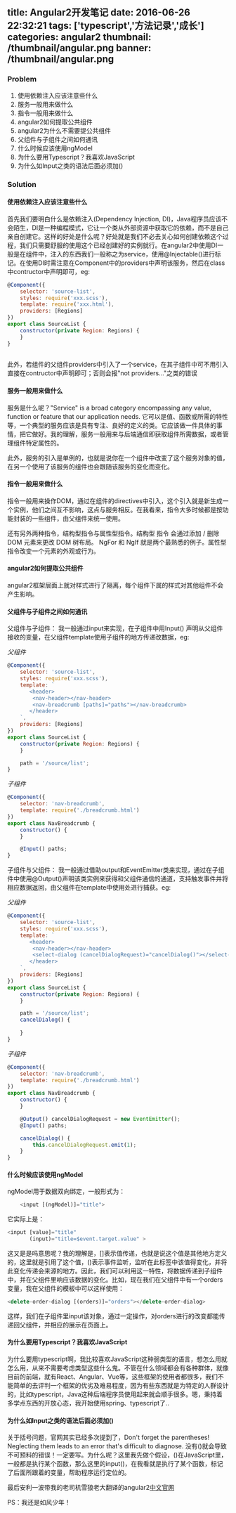 title: Angular2开发笔记
date: 2016-06-26 22:32:21
tags: ['typescript','方法记录','成长']
categories: angular2
thumbnail: /thumbnail/angular.png
banner: /thumbnail/angular.png
---


### Problem

1. 使用依赖注入应该注意些什么
2. 服务一般用来做什么
3. 指令一般用来做什么
4. angular2如何提取公共组件
5. angular2为什么不需要提公共组件
6. 父组件与子组件之间如何通讯
7. 什么时候应该使用ngModel
8. 为什么要用Typescript？我喜欢JavaScript
9. 为什么如Input之类的语法后面必须加()

<!-- more -->

### Solution

#### 使用依赖注入应该注意些什么

首先我们要明白什么是依赖注入(Dependency Injection, DI)，Java程序员应该不会陌生，DI是一种编程模式，它让一个类从外部资源中获取它的依赖，而不是自己亲自创建它。这样的好处是什么呢？好处就是我们不必去关心如何创建依赖这个过程，我们只需要舒服的使用这个已经创建好的实例就行。在angular2中使用DI一般是在组件中，注入的东西我们一般称之为service，使用@Injectable()进行标记。在使用DI时需注意在Component中的providers中声明该服务，然后在class中contructor中声明即可，eg:

```javascript
@Component({
    selector: 'source-list',
    styles: require('xxx.scss'),
    template: require('xxx.html'),
    providers: [Regions]
})
export class SourceList {
    constructor(private Region: Regions) {
    }
}	
	
```

此外，若组件的父组件providers中引入了一个service，在其子组件中可不用引入直接在contructor中声明即可；否则会报"not providers..."之类的错误


#### 服务一般用来做什么

服务是什么呢？"Service" is a broad category encompassing any value, function or feature that our application needs. 它可以是值、函数或所需的特性等，一个典型的服务应该是具有专注、良好的定义的类。它应该做一件具体的事情，把它做好。我的理解，服务一般用来与后端通信即获取组件所需数据，或者管理组件特定属性的。

此外，服务的引入是单例的，也就是说你在一个组件中改变了这个服务对象的值，在另一个使用了该服务的组件也会跟随该服务的变化而变化。


#### 指令一般用来做什么

指令一般用来操作DOM，通过在组件的directives中引入，这个引入就是新生成一个实例，他们之间互不影响，这点与服务相反。在我看来，指令大多时候都是按功能封装的一些组件，由父组件来统一使用。

还有另外两种指令，结构型指令与属性型指令。结构型 指令 会通过添加 / 删除 DOM 元素来更改 DOM 树布局。 NgFor 和 NgIf 就是两个最熟悉的例子。属性型指令改变一个元素的外观或行为。


#### angular2如何提取公共组件

angular2框架层面上就对样式进行了隔离，每个组件下属的样式对其他组件不会产生影响。


#### 父组件与子组件之间如何通讯

父组件与子组件：
我一般通过input来实现，在子组件中用Input() 声明从父组件接收的变量，在父组件template使用子组件的地方传递改数据，eg:

*父组件*

```javascript
@Component({
    selector: 'source-list',
    styles: require('xxx.scss'),
    template: `
       <header>
        <nav-header></nav-header>
        <nav-breadcrumb [paths]="paths"></nav-breadcrumb>
       </header>
    `,
    providers: [Regions]
})
export class SourceList {
    constructor(private Region: Regions) {
    }

    path = '/source/list';
}

```

*子组件*

```javascript
@Component({
    selector: 'nav-breadcrumb',
    template: require('./breadcrumb.html')
})
export class NavBreadcrumb {
    constructor() {
    }

    @Input() paths;
}
```


子组件与父组件：
我一般通过借助output和EventEmitter类来实现，通过在子组件中使用@Output()声明该类实例来获得和父组件通信的通道，支持触发事件并将相应数据返回，由父组件在template中使用处进行捕获。eg:

*父组件*

```javascript
@Component({
    selector: 'source-list',
    styles: require('xxx.scss'),
    template: `
       <header>
        <nav-header></nav-header>
        <select-dialog (cancelDialogRequest)="cancelDialog()"></select-dialog>
       </header>
    `,
    providers: [Regions]
})
export class SourceList {
    constructor(private Region: Regions) {
    }

    path = '/source/list';
    cancelDialog() {
    
    }
}

```

*子组件*


```javascript
@Component({
    selector: 'nav-breadcrumb',
    template: require('./breadcrumb.html')
})
export class NavBreadcrumb {
    constructor() {
    }

    @Output() cancelDialogRequest = new EventEmitter();
    @Input() paths;

    cancelDialog() {
        this.cancelDialogRequest.emit(1);
    }
}
```


#### 什么时候应该使用ngModel

ngModel用于数据双向绑定，一般形式为：

```javascript
	<input [(ngModel)]="title">
```

它实际上是：

```javascript
<input [value]="title"
       (input)="title=$event.target.value" >
```

这又是是吗意思呢？我的理解是，[]表示值传递，也就是说这个值是其他地方定义的，这里就是引用了这个值，()表示事件监听，监听在此标签中该值得变化，并将此变化传递会来源的地方。因此，我们可以利用这一特性，将数据传递到子组件中，并在父组件里响应该数据的变化。比如，现在我们在父组件中有一个orders变量，我在父组件的模板中可以这样使用：

```javascript
<delete-order-dialog [(orders)]="orders"></delete-order-dialog>
```

这样，我们在子组件里input该对象，通过一定操作，对orders进行的改变都能传递回父组件，并相应的展示在页面上。




#### 为什么要用Typescript？我喜欢JavaScript

为什么要用typescript啊，我比较喜欢JavaScript这种弱类型的语言，想怎么用就怎么用，从来不需要考虑类型这些什么鬼。不管在什么领域都会有各种群体，就像目前的前端，就有React、Angular、Vue等，这些框架的使用者都很多，我们不能简单的去评判一个框架的优劣及难易程度，因为有些东西就是为特定的人群设计的，比如typescript，Java这种后端程序员使用起来就会顺手很多。嗯，秉持着多学点东西的开放心态，我开始使用spring、typescript了..


#### 为什么如Input之类的语法后面必须加()

关于括号问题，官网其实已经多次提到了，Don't forget the parentheses! Neglecting them leads to an error that's difficult to diagnose. 没有()就会导致不可预料的错误！一定要写。为什么呢？这里我先做个假设，()在JavaScript里，一般都是执行某个函数，那么这里的input()，在我看就是执行了某个函数，标记了后面所跟着的变量，帮助程序运行定位的。


最后安利一波带我的老司机雪狼老大翻译的angular2[中文官网](http://www.angular.live/)

PS：我还是如风少年！
